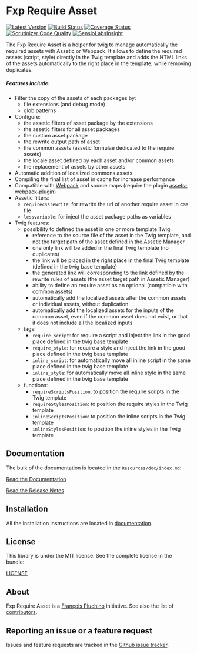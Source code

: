 Fxp Require Asset
=================

[![Latest Version](https://img.shields.io/packagist/v/fxp/require-asset.svg)](https://packagist.org/packages/fxp/require-asset)
[![Build Status](https://img.shields.io/travis/fxpio/fxp-require-asset/master.svg)](https://travis-ci.org/fxpio/fxp-require-asset)
[![Coverage Status](https://img.shields.io/coveralls/fxpio/fxp-require-asset/master.svg)](https://coveralls.io/r/fxpio/fxp-require-asset?branch=master)
[![Scrutinizer Code Quality](https://img.shields.io/scrutinizer/g/fxpio/fxp-require-asset/master.svg)](https://scrutinizer-ci.com/g/fxpio/fxp-require-asset?branch=master)
[![SensioLabsInsight](https://img.shields.io/sensiolabs/i/43b207f9-6d4c-4d99-927d-e7bbd710d6ee.svg)](https://insight.sensiolabs.com/projects/43b207f9-6d4c-4d99-927d-e7bbd710d6ee)

The Fxp Require Asset is a helper for twig to manage automatically the required assets
with Assetic or Webpack. It allows to define the required assets (script, style) directly
in the Twig template and adds the HTML links of the assets automatically to the
right place in the template, while removing duplicates.

##### Features include:

- Filter the copy of the assets of each packages by:
  - file extensions (and debug mode)
  - glob patterns
- Configure:
  - the assetic filters of asset package by the extensions
  - the assetic filters for all asset packages
  - the custom asset package
  - the rewrite output path of asset
  - the common assets (assetic formulae dedicated to the require assets)
  - the locale asset defined by each asset and/or common assets
  - the replacement of assets by other assets
- Automatic addition of localized commons assets
- Compiling the final list of asset in cache for increase performance
- Compatible with [Webpack](https://webpack.js.org) and source maps (require the plugin [assets-webpack-plugin](https://github.com/kossnocorp/assets-webpack-plugin))
- Assetic filters:
  - `requirecssrewrite`: for rewrite the url of another require asset in css file
  - `lessvariable`: for inject the asset package paths as variables
- Twig features:
  - possibility to defined the asset in one or more template Twig:
    - reference to the source file of the asset in the Twig template, and not the target path of the asset defined in the Assetic Manager
    - one only link will be added in the final Twig template (no duplicates)
    - the link will be placed in the right place in the final Twig template (defined in the twig base template)
    - the generated link will corresponding to the link defined by the rewrite rules of assets (the asset target path in Assetic Manager)
    - ability to define an require asset as an optional (compatible with common assets)
    - automatically add the localized assets after the common assets or individual assets, without duplication
    - automatically add the localized assets for the inputs of the common asset, even if the common asset does not exist, or that it does not include all the localized inputs
  - tags:
    - `require_script`: for require a script and inject the link in the good place defined in the twig base template
    - `require_style`: for require a style and inject the link in the good place defined in the twig base template
    - `inline_script`: for automatically move all inline script in the same place defined in the twig base template
    - `inline_style`: for automatically move all inline style in the same place defined in the twig base template
  - functions:
    - `requireScriptsPosition`: to position the require scripts in the Twig template
    - `requireStylesPosition`: to position the require styles in the Twig template
    - `inlineScriptsPosition`: to position the inline scripts in the Twig template
    - `inlineStylesPosition`: to position the inline styles in the Twig template

Documentation
-------------

The bulk of the documentation is located in the `Resources/doc/index.md`:

[Read the Documentation](Resources/doc/index.md)

[Read the Release Notes](https://github.com/fxpio/fxp-require-asset/releases)

Installation
------------

All the installation instructions are located in [documentation](Resources/doc/index.md).

License
-------

This library is under the MIT license. See the complete license in the bundle:

[LICENSE](LICENSE)

About
-----

Fxp Require Asset is a [François Pluchino](https://github.com/francoispluchino) initiative.
See also the list of [contributors](https://github.com/fxpio/fxp-require-asset/contributors).

Reporting an issue or a feature request
---------------------------------------

Issues and feature requests are tracked in the [Github issue tracker](https://github.com/fxpio/fxp-require-asset/issues).
